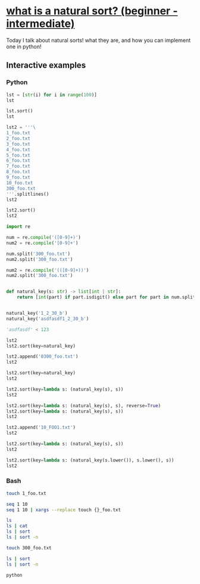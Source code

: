 # [what is a natural sort? (beginner - intermediate)](https://youtu.be/RaE66ycBRE0)

Today I talk about natural sorts!  what they are, and how you can implement one in python!

## Interactive examples

### Python

```python
lst = [str(i) for i in range(100)]
lst

lst.sort()
lst

lst2 = '''\
1_foo.txt
2_foo.txt
3_foo.txt
4_foo.txt
5_foo.txt
6_foo.txt
7_foo.txt
8_foo.txt
9_foo.txt
10_foo.txt
300_foo.txt
'''.splitlines()
lst2

lst2.sort()
lst2

import re

num = re.compile('([0-9]+)')
num2 = re.compile('[0-9]+')

num.split('300_foo.txt')
num2.split('300_foo.txt')

num2 = re.compile('(([0-9]+))')
num2.split('300_foo.txt')


def natural_key(s: str) -> list[int | str]:
    return [int(part) if part.isdigit() else part for part in num.split(s)]


natural_key('1_2_30_b')
natural_key('asdfasdf1_2_30_b')

'asdfasdf' < 123

lst2
lst2.sort(key=natural_key)

lst2.append('0300_foo.txt')
lst2

lst2.sort(key=natural_key)
lst2

lst2.sort(key=lambda s: (natural_key(s), s))
lst2

lst2.sort(key=lambda s: (natural_key(s), s), reverse=True)
lst2.sort(key=lambda s: (natural_key(s), s))
lst2

lst2.append('10_FOO1.txt')
lst2

lst2.sort(key=lambda s: (natural_key(s), s))
lst2

lst2.sort(key=lambda s: (natural_key(s.lower()), s.lower(), s))
lst2
```

### Bash

```bash
touch 1_foo.txt

seq 1 10
seq 1 10 | xargs --replace touch {}_foo.txt

ls
ls | cat
ls | sort
ls | sort -n

touch 300_foo.txt

ls | sort
ls | sort -n

python
```
